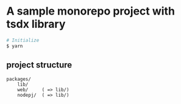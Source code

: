 # A sample monorepo project with tsdx library

```sh
# Initialize
$ yarn
```

## project structure

```
packages/
    lib/
    web/     ( => lib/)
    nodepj/  ( => lib/)
```
